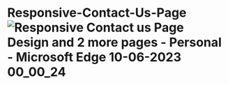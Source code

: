 # Responsive-Contact-Us-Page![Responsive Contact us Page Design and 2 more pages - Personal - Microsoft​ Edge 10-06-2023 00_00_24](https://github.com/ThisisNikkk/Responsive-Contact-Us-Page/assets/113753784/21756c62-23c0-4c9e-9f7f-9a43f5477757)
